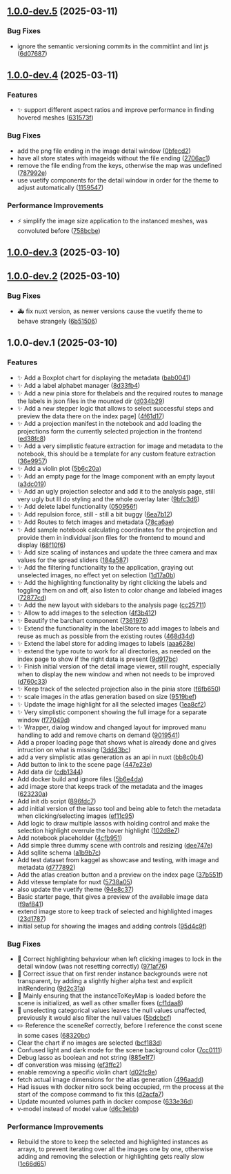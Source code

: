 ## [1.0.0-dev.5](https://github.com/alexv710/daedalusData/compare/v1.0.0-dev.4...v1.0.0-dev.5) (2025-03-11)

### Bug Fixes

* ignore the semantic versioning commits in the commitlint and lint js ([6d07687](https://github.com/alexv710/daedalusData/commit/6d07687633c2e0bef5ce0db852afffc8cf9aaeb2))

## [1.0.0-dev.4](https://github.com/alexv710/daedalusData/compare/v1.0.0-dev.3...v1.0.0-dev.4) (2025-03-11)

### Features

* :sparkles: support different aspect ratios and improve performance in finding hovered meshes ([631573f](https://github.com/alexv710/daedalusData/commit/631573fa4a8b8b1ef4c44dd551335e646b7b307e))

### Bug Fixes

* add the png file ending in the image detail window ([0bfecd2](https://github.com/alexv710/daedalusData/commit/0bfecd2fe62887d3daf1533df2fffe6b1cf62eb5))
* have all store states with imageids without the file ending ([2706ac1](https://github.com/alexv710/daedalusData/commit/2706ac12e91ff3c93df3af1b86b967db01144d94))
* remove the file ending from the keys, otherwise the map was undefined ([787992e](https://github.com/alexv710/daedalusData/commit/787992e3452a76d301728d55c70ec3883f353d85))
* use vuetify components for the detail window in order for the theme to adjust automatically ([1159547](https://github.com/alexv710/daedalusData/commit/1159547566249a5649f1019c1d3c12ace3c07bf6))

### Performance Improvements

* :zap: simplify the image size application to the instanced meshes, was convoluted before ([758bcbe](https://github.com/alexv710/daedalusData/commit/758bcbed355838573d30e366ce109cb66d0e3743))

## [1.0.0-dev.3](https://github.com/alexv710/daedalusData/compare/v1.0.0-dev.2...v1.0.0-dev.3) (2025-03-10)

## [1.0.0-dev.2](https://github.com/alexv710/daedalusData/compare/v1.0.0-dev.1...v1.0.0-dev.2) (2025-03-10)

### Bug Fixes

* :ambulance: fix nuxt version, as newer versions cause the vuetify theme to behave strangely ([6b51506](https://github.com/alexv710/daedalusData/commit/6b51506b74e46ee1ea1952030dd3ecada81fa0ab))

## 1.0.0-dev.1 (2025-03-10)

### Features

* :sparkles: Add a Boxplot chart for displaying the metadata ([bab0041](https://github.com/alexv710/daedalusData/commit/bab0041597cbb8256d7f16ac45d48736c160e52b))
* :sparkles: Add a label alphabet manager ([8d33fb4](https://github.com/alexv710/daedalusData/commit/8d33fb4d4ddddaddc6fe43053d58e3bda2e7244b))
* :sparkles: Add a new pinia store for thelabels and the required routes to manage the labels in json files in the mounted dir ([d034b29](https://github.com/alexv710/daedalusData/commit/d034b29d7e815eee1314d86a803609fb76c37085))
* :sparkles: Add a new stepper logic that allows to select successful steps and preview the data there on the index page] ([4f61d17](https://github.com/alexv710/daedalusData/commit/4f61d1753c9cf97500f09bf212df370d0a0ced23))
* :sparkles: Add a projection manifest in the notebook and add loading the projections form the currently selected projection in the frontend ([ed38fc8](https://github.com/alexv710/daedalusData/commit/ed38fc88132bf1082646e3c1943ea1e2233d3b1a))
* :sparkles: Add a very simplistic feature extraction for image and metadata to the notebook, this should be a template for any custom feature extraction ([36e9957](https://github.com/alexv710/daedalusData/commit/36e995763113b2a1a130302e28a9cc30086c6daa))
* :sparkles: Add a violin plot ([5b6c20a](https://github.com/alexv710/daedalusData/commit/5b6c20a08692135d2e9e95d2520f493772fafc97))
* :sparkles: Add an empty page for the Image component with an empty layout ([a3dc019](https://github.com/alexv710/daedalusData/commit/a3dc01977c0e414af3292c9a2e5da23b89594f07))
* :sparkles: Add an ugly projection selector and add it to the analysis page, still very ugly but Ill do styling and the whole overlay later ([9bfc3d6](https://github.com/alexv710/daedalusData/commit/9bfc3d6de312ed637ecc717d8542e3e7118ca829))
* :sparkles: Add delete label functionality ([050956f](https://github.com/alexv710/daedalusData/commit/050956f900480ca3d203a4ca899086d9d7c921ab))
* :sparkles: Add repulsion force, still - still a bit buggy ([6ea7b12](https://github.com/alexv710/daedalusData/commit/6ea7b12aa824b71ce6fda5afad884a848cf25299))
* :sparkles: Add Routes to fetch images and metadata ([78ca6ae](https://github.com/alexv710/daedalusData/commit/78ca6aecd2829b2fef3ba7c188dfb8a8f529f0fb))
* :sparkles: Add sample notebook calculating coordinates for the projection and provide them in individual json files for the frontend to mound and display ([68f10f6](https://github.com/alexv710/daedalusData/commit/68f10f6ed1aabb94cbd1495eac021bcc058599cb))
* :sparkles: Add size scaling of instances and update the three camera and max values for the spread sliders ([184a587](https://github.com/alexv710/daedalusData/commit/184a587228ad9b77daa72a192309c385c48811fe))
* :sparkles: Add the filtering functionality to the application, graying out unselected images, no effect yet on selection ([1d17a0b](https://github.com/alexv710/daedalusData/commit/1d17a0be793bd33eb63c797824e3997e92624cc6))
* :sparkles: Add the highlighting functionality by right clicking the labels and toggling them on and off, also listen to color change and labeled images ([72877cd](https://github.com/alexv710/daedalusData/commit/72877cd8fb385bb77de7affd7bedc115dd6809ae))
* :sparkles: Add the new layout with sidebars to the analysis page ([cc25711](https://github.com/alexv710/daedalusData/commit/cc25711927f7985c8fa46466cd3ea09158f22da2))
* :sparkles: Allow to add images to the selection ([4f3b412](https://github.com/alexv710/daedalusData/commit/4f3b4123e902ffbd2a2c16bede1c6d67d4c5d554))
* :sparkles: Beautify the barchart component ([7361978](https://github.com/alexv710/daedalusData/commit/7361978d1bf774e1cbc3523e3a66a0cfa39ec8df))
* :sparkles: Extend the functionality in the labelStore to add images to labels and reuse as much as possible from the existing routes ([468d34d](https://github.com/alexv710/daedalusData/commit/468d34daac338d7825879e499146471084d6b5a8))
* :sparkles: Extend the label store for adding images to labels ([aaa628e](https://github.com/alexv710/daedalusData/commit/aaa628e92e3291c013a4ce1a3ffc498091fd642c))
* :sparkles: extend the type route to work for all directories, as needed on the index page to show if the right data is present ([9d917bc](https://github.com/alexv710/daedalusData/commit/9d917bcee543ca5d1857c0867240e39db4095a60))
* :sparkles: Finish initial version of the detail image viewer, still rought, especially when to display the new window and when not needs to be improved ([d760c33](https://github.com/alexv710/daedalusData/commit/d760c331badd0d5d82e5cc2ba5eaf4fa7a040aad))
* :sparkles: Keep track of the selected projection also in the pinia store ([f6fb650](https://github.com/alexv710/daedalusData/commit/f6fb65058a2b62920c15b14cf83f8486fc17af3f))
* :sparkles: scale images in the atlas generation based on size ([9519bef](https://github.com/alexv710/daedalusData/commit/9519bef19cb2896f9bc4d6c385c2992ec7644194))
* :sparkles: Update the image highlight for all the selected images ([1ea8cf2](https://github.com/alexv710/daedalusData/commit/1ea8cf29eab418eafcb233d4540e1917e5673b9f))
* :sparkles: Very simplistic component showing the full image for a separate window ([f77049d](https://github.com/alexv710/daedalusData/commit/f77049d2d5aab69f7f87c7c48f7b1d7fe550041a))
* :sparkles: Wrapper, dialog window and changed layout for improved manu handling to add and remove charts on demand ([9019541](https://github.com/alexv710/daedalusData/commit/9019541c45a92cd6f913e4c15ab63f8edbea8619))
* Add a proper loading page that shows what is already done and gives intruction on what is missing ([3dd43bc](https://github.com/alexv710/daedalusData/commit/3dd43bce895e946cf754378e9638aaac24bd8892))
* add a very simplistic atlas generation as an api in nuxt ([bb8c0b4](https://github.com/alexv710/daedalusData/commit/bb8c0b4d55aee0d7e4e2b2621837e1acaa7e5727))
* Add button to link to the scene page ([447e23e](https://github.com/alexv710/daedalusData/commit/447e23e748c4e76659e80f9b6f9060c1bb0dbe2e))
* Add data dir ([cdb1344](https://github.com/alexv710/daedalusData/commit/cdb134457339203856a6f26f5c0116279592c969))
* Add docker build and ignore files ([5b6e4da](https://github.com/alexv710/daedalusData/commit/5b6e4da5c715f2c1ea13a74717edb8e5711e2e65))
* add image store that keeps track of the metadata and the images ([623230a](https://github.com/alexv710/daedalusData/commit/623230a35e7a27a4ec6fc0f661a383952368c4b4))
* Add init db script ([896fdc7](https://github.com/alexv710/daedalusData/commit/896fdc7bc840dbd2e7321d9ba6ef65fc4c42a06c))
* add initial version of the lasso tool and being able to fetch the metadata when clicking/selecting images ([ef11c95](https://github.com/alexv710/daedalusData/commit/ef11c958623f5f0a2b22248cead020c7cf61bdd1))
* Add logic to draw multiple lassos with holding control and make the selection highlight overrule the hover highlight ([102d8e7](https://github.com/alexv710/daedalusData/commit/102d8e79b9e8c01b65ea63079dec2c6cfaa1d6e9))
* Add notebook placeholder ([4cfb951](https://github.com/alexv710/daedalusData/commit/4cfb951619105c32fbe543f129743494d91ac7d0))
* Add simple three dummy scene with controls and resizing ([dee747e](https://github.com/alexv710/daedalusData/commit/dee747e9adc818fe4ea5a8e32c980d7372f1798e))
* Add sqllite schema ([a1b9b7c](https://github.com/alexv710/daedalusData/commit/a1b9b7c3d87f5af5fdfadbf09a327d7d44dd4a77))
* Add test dataset from kaggel as showcase and testing, with image and metadata ([d777892](https://github.com/alexv710/daedalusData/commit/d777892042405966f5a57ab28676e16cfc76c433))
* Add the atlas creation button and a preview on the index page ([37b551f](https://github.com/alexv710/daedalusData/commit/37b551fb3988eb3dda18b7ff4c57542b51e1980d))
* Add vitesse template for nuxt ([5738a05](https://github.com/alexv710/daedalusData/commit/5738a059c4c9fd8984a6d75af2cc33177cef3b6a))
* also update the vuetify theme ([94e8c37](https://github.com/alexv710/daedalusData/commit/94e8c3776aa2e5ef41d146af28c7aabe708e30c5))
* Basic starter page, that gives a preview of the available image data ([f9af841](https://github.com/alexv710/daedalusData/commit/f9af841aba11024b5d43657fca4a1e5de25a6aad))
* extend image store to keep track of selected and highlighted images ([23d1787](https://github.com/alexv710/daedalusData/commit/23d1787d03e45d5d9ef0b3fd7ef67ccae1bd4cea))
* initial setup for showing the images and adding controls ([95d4c9f](https://github.com/alexv710/daedalusData/commit/95d4c9faeca64439dfea09c2a1a85197b6c63c75))

### Bug Fixes

* :bug: Correct highlighting behaviour when left clicking images to lock in the detail window (was not resetting correctly) ([971af76](https://github.com/alexv710/daedalusData/commit/971af76e8e939deff8459a6fe517895354699671))
* :bug: Correct issue that on first render instance backgrounds were not transparent, by adding a slightly higher alpha test and explicit initRendering ([9d2c31a](https://github.com/alexv710/daedalusData/commit/9d2c31a6d0668119c871e38f318e5cb4c835bedd))
* :bug: Mainly ensuring that the instanceToKeyMap is loaded before the scene is initialized, as well as other smaller fixes ([cf1daa8](https://github.com/alexv710/daedalusData/commit/cf1daa8265487035a7dabf117b188d708a81fa49))
* :bug: unselecting categorical values leaves the null values unaffected, previously it would also filter the null values ([5bdcbcf](https://github.com/alexv710/daedalusData/commit/5bdcbcf18d08b4fcb2d8e787476e2876a77c197f))
* :pencil2: Reference the sceneRef correctly, before I reference the const scene in some cases ([68320bc](https://github.com/alexv710/daedalusData/commit/68320bcc7d53a560593cc580097ee3741d80d68a))
* Clear the chart if no images are selected ([bcf183d](https://github.com/alexv710/daedalusData/commit/bcf183db2e3dea7158afb4bd08a1dd80c3e89a67))
* Confused light and dark mode for the scene background color ([7cc0111](https://github.com/alexv710/daedalusData/commit/7cc0111644b5a48db5fcc03ce6a24051e0f8be8d))
* Debug lasso as boolean and not string ([885e1f7](https://github.com/alexv710/daedalusData/commit/885e1f7e3f1a05ca99c8a29bce76d86a251c7e68))
* df converstion was missing ([ef3ffc2](https://github.com/alexv710/daedalusData/commit/ef3ffc2f38c91bef86148d6af2372436627ce919))
* enable removing a specific violin chart ([d02fc9e](https://github.com/alexv710/daedalusData/commit/d02fc9e92bbf346a100136adee07ebb940e042e5))
* fetch actual image dimensions for the atlas generation ([496aadd](https://github.com/alexv710/daedalusData/commit/496aaddb214b82d85a1d079b3e302828f0cf7434))
* Had issues with docker nitro sock being occupied, rm the process at the start of the compose command to fix this ([d2acfa7](https://github.com/alexv710/daedalusData/commit/d2acfa77b27de8fe675365745838cb2893c39992))
* Update mounted volumes path in docker compose ([633e36d](https://github.com/alexv710/daedalusData/commit/633e36db724cae8e6e54ee5b4e252590df3e5278))
* v-model instead of model value ([d6c3ebb](https://github.com/alexv710/daedalusData/commit/d6c3ebb9065684ce593ff5ba6d48e79177f48274))

### Performance Improvements

* Rebuild the store to keep the selected and highlighted instances as arrays, to prevent iterating over all the images one by one, otherwise adding and removing the selection or highlighting gets really slow ([1c66d65](https://github.com/alexv710/daedalusData/commit/1c66d65044ee36b0fa6b148a0afe13fcfe945d46))
